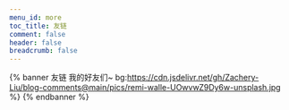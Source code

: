 ```yaml
---
menu_id: more
toc_title: 友链
comment: false
header: false
breadcrumb: false 
---
```


{% banner 友链 我的好友们~  bg:https://cdn.jsdelivr.net/gh/Zachery-Liu/blog-comments@main/pics/remi-walle-UOwvwZ9Dy6w-unsplash.jpg %}
{% endbanner %}